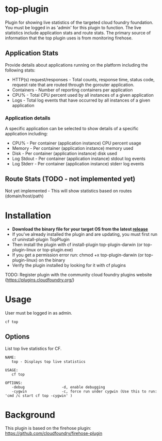 # top-plugin

Plugin for showing live statistics of the targeted cloud foundry foundation.  You
must be logged in as 'admin' for this plugin to function.  The live statistics
include application stats and route stats.  The primary source of information
that the top plugin uses is from monitoring firehose.

## Application Stats

Provide details about applications running on the platform including the following
stats:

* HTTP(s) request/responses - Total counts, response time, status code, request rate that are routed through the gorouter
application.
* Containers - Number of reporting containers per application
* CPU% - Total CPU percent used by all instances of a given application
* Logs - Total log events that have occurred by all instances of a given application

### Application details

A specific application can be selected to show details of a specific application including:

* CPU% - Per container (application instance) CPU percent usage
* Memory - Per container (application instance) memory used
* Disk - Per container (application instance) disk used
* Log Stdout - Per container (application instance) stdout log events
* Log Stderr - Per container (application instance) stderr log events


## Route Stats (TODO - not implemented yet)

Not yet implemented - This will show statistics based on routes (domain/host/path)

# Installation


* **Download the binary file for your target OS from the latest [release](https://github.com/kkellner/cloudfoundry-top-plugin/releases/latest)**
* If you've already installed the plugin and are updating, you must first run cf uninstall-plugin TopPlugin
* Then install the plugin with cf install-plugin top-plugin-darwin   (or top-plugin-linux or top-plugin.exe)
* If you get a permission error run: chmod +x top-plugin-darwin (or top-plugin-linux) on the binary
* Verify the plugin installed by looking for it with cf plugins

TODO: Register plugin with the community cloud foundry plugins website (https://plugins.cloudfoundry.org/)
<!---
```bash
cf add-plugin-repo CF-Community http://plugins.cloudfoundry.org/
cf install-plugin ./top-plugin-osx
```
-->

# Usage

User must be logged in as admin.
```
cf top
```

## Options

List top live statistics for CF.

```
NAME:
   top - Displays top live statistics

USAGE:
   cf top

OPTIONS:
   -debug                 -d, enable debugging
   -cygwin                -c, force run under cygwin (Use this to run: 'cmd /c start cf top -cygwin' )
```

# Background

This plugin is based on the firehose plugin: https://github.com/cloudfoundry/firehose-plugin
